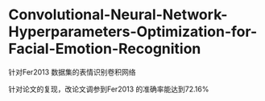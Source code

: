# Convolutional-Neural-Network-Hyperparameters-Optimization-for-Facial-Emotion-Recognition
针对Fer2013 数据集的表情识别卷积网络


针对论文的复现，改论文调参到Fer2013 的准确率能达到72.16%


